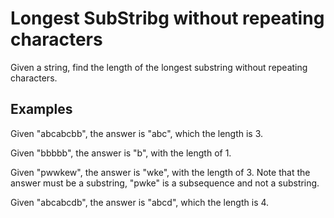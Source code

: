 # Longest SubStribg without repeating characters
Given a string, find the length of the longest substring without repeating characters.

## Examples
Given "abcabcbb", the answer is "abc", which the length is 3.

Given "bbbbb", the answer is "b", with the length of 1.

Given "pwwkew", the answer is "wke", with the length of 3. Note that the answer must be a substring, "pwke" is a subsequence and not a substring.

Given "abcabcdb", the answer is "abcd", which the length is 4.